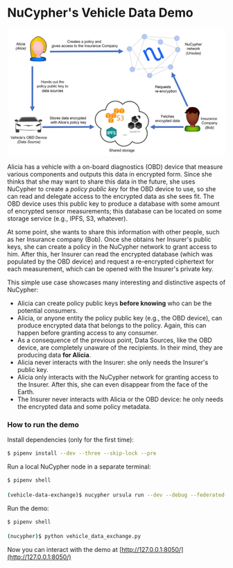 # NuCypher's Vehicle Data Demo

![Vehicle Data Demo](./assets/demo_overview.png)

Alicia has a vehicle with a on-board diagnostics (OBD) device that measure various components and outputs this data in encrypted form. Since she thinks that she may want to share this data in the future, she uses NuCypher to create a _policy public key_ for the OBD device to use, so she can read and delegate access to the encrypted data as she sees fit. The OBD device uses this public key to produce a database with some amount of encrypted sensor measurements; this database can be located on some storage service (e.g., IPFS, S3, whatever). 

At some point, she wants to share this information with other people, such as her Insurance company (Bob). Once she obtains her Insurer's public keys, she can create a policy in the NuCypher network to grant access to him. After this, her Insurer can read the encrypted database (which was populated by the OBD device) and request a re-encrypted ciphertext for each measurement, which can be opened with the Insurer's private key.

This simple use case showcases many interesting and distinctive aspects of NuCypher:
  - Alicia can create policy public keys **before knowing** who can be the potential consumers.
  - Alicia, or anyone entity the policy public key (e.g., the OBD device), can produce encrypted data that belongs to the policy. Again, this can happen before granting access to any consumer.
  - As a consequence of the previous point, Data Sources, like the OBD device, are completely unaware of the recipients. In their mind, they are producing data **for Alicia**.
  - Alicia never interacts with the Insurer: she only needs the Insurer's public key.
  - Alicia only interacts with the NuCypher network for granting access to the Insurer. After this, she can even disappear from the face of the Earth.
  - The Insurer never interacts with Alicia or the OBD device: he only needs the encrypted data and some policy metadata.

### How to run the demo
Install dependencies (only for the first time):
```sh
$ pipenv install --dev --three --skip-lock --pre
```

Run a local NuCypher node in a separate terminal:
```sh
$ pipenv shell

(vehicle-data-exchange)$ nucypher ursula run --dev --debug --federated-only
```

Run the demo:
```sh
$ pipenv shell

(nucypher)$ python vehicle_data_exchange.py
```

Now you can interact with the demo at [http://127.0.0.1:8050/](http://127.0.0.1:8050/)
